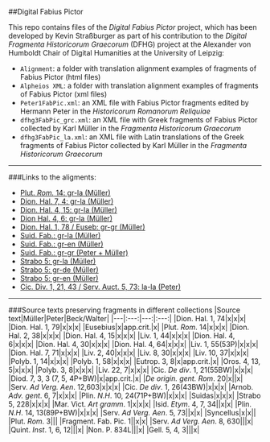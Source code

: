##Digital Fabius Pictor

This repo contains files of the <i>Digital Fabius Pictor</i> project, which has been developed by Kevin Straßburger as part of his contribution to the <i>Digital Fragmenta Historicorum Graecorum</i> (DFHG) project at the Alexander von Humboldt Chair of Digital Humanities at the University of Leipzig:

* `Alignment`: a folder with translation alignment examples of fragments of Fabius Pictor (html files)
* `Alpheios XML`: a folder with translation alignment examples of fragments of Fabius Pictor (xml files)
* `Peter1FabPic.xml`: an XML file with Fabius Pictor fragments edited by Hermann Peter in the <i>Historicorum Romanorum Reliquiae</i>
* `dfhg3FabPic_grc.xml`: an XML file with Greek fragments of Fabius Pictor collected by Karl Müller in the <i>Fragmenta Historicorum Graecorum</I>
* `dfhg3FabPic_la.xml`: an XML file with Latin translations of the Greek fragments of Fabius Pictor collected by Karl Müller in the <i>Fragmenta Historicorum Graecorum</i>

***
###Links to the aligments:
* [Plut. *Rom.* 14: gr-la (Müller)](http://sosol.perseids.org/alpheios/app/align-editsentence-perseids.xhtml?s=1&numSentences=1&doc=28293)
* [Dion. Hal. 7, 4: gr-la (Müller)](http://sosol.perseids.org/alpheios/app/align-editsentence-perseids.xhtml?s=1&numSentences=1&doc=28294)
* [Dion. Hal. 4, 15: gr-la (Müller)](http://sosol.perseids.org/alpheios/app/align-editsentence-perseids.xhtml?s=1&numSentences=1&doc=28443)
* [Dion Hal. 4, 6: gr-la (Müller)](http://sosol.perseids.org/alpheios/app/align-editsentence-perseids.xhtml?s=1&numSentences=1&doc=29162)
* [Dion. Hal. 1, 78 / Euseb: gr-gr (Müller)](http://sosol.perseids.org/alpheios/app/align-editsentence-perseids.xhtml?s=1&numSentences=1&doc=30264)
* [Suid. Fab.: gr-la (Müller)](http://sosol.perseids.org/alpheios/app/align-editsentence-perseids.xhtml?s=1&numSentences=1&doc=28298)
* [Suid. Fab.: gr-en (Müller)](http://sosol.perseids.org/alpheios/app/align-editsentence-perseids.xhtml?s=1&numSentences=1&doc=29438)
* [Suid. Fab.: gr-gr (Peter + Müller)](http://sosol.perseids.org/alpheios/app/align-editsentence-perseids.xhtml?s=1&numSentences=1&doc=30263)
* [Strabo 5: gr-la (Müller)](http://sosol.perseids.org/alpheios/app/align-editsentence-perseids.xhtml?s=1&numSentences=1&doc=28302)
* [Strabo 5: gr-de (Müller)](http://sosol.perseids.org/alpheios/app/align-editsentence-perseids.xhtml?s=1&numSentences=1&doc=33681)
* [Strabo 5: gr-en (Müller)](http://sosol.perseids.org/alpheios/app/align-editsentence-perseids.xhtml?s=1&numSentences=1&doc=33684)
* [Cic. Div. 1, 21, 43 / Serv. Auct. 5, 73: la-la (Peter)](http://sosol.perseids.org/alpheios/app/align-editsentence-perseids.xhtml?s=1&numSentences=1&doc=30266)

***
###Source texts preserving fragments in different collections
|Source text|Müller|Peter|Beck/Walter|
|---|:---:|---:|:---:|
|Dion. Hal. 1, 74|x|x|x|
|Dion. Hal. 1, 79|x|x|x|
|Eusebius|x|app.crit.|x|
|Plut. *Rom*. 14|x|x|x|
|Dion. Hal. 2, 38|x|x|x|
|Dion. Hal. 4, 15|x|x|x|
|Liv. 1, 44|x|x|x|
|Dion. Hal. 4, 6|x|x|x|
|Dion. Hal. 4, 30|x|x|x|
|Dion. Hal. 4, 64|x|x|x|
|Liv. 1, 55(53P)|x|x|x|
|Dion. Hal. 7, 71|x|x|x|
|Liv. 2, 40|x|x|x|
|Liv. 8, 30|x|x|x|
|Liv. 10, 37|x|x|x|
|Polyb. 1, 14|x|x|x|
|Polyb. 1, 58|x|x|x|
|Eutrop. 3, 8|x|app.crit.|x|
|Oros. 4, 13, 5|x|x|x|
|Polyb. 3, 8|x|x|x|
|Liv. 22, 7|x|x|x|
|Cic. *De div*. 1, 21(55BW)|x|x|x|
|Diod. 7, 3, 3 (7, 5, 4P+BW)|x|app.crit.|x|
|*De origin. gent. Rom*. 20|x||x|
|Serv. *Ad Verg.  Aen*. 12,603|x|x|x| 
|Cic. *De div*. 1, 26(43BW)|x|x|x|
|Arnob. *Adv. gent*. 6, 7|x|x|x|
|Plin. *N.H*. 10, 24(71P+BW)|x|x|x|
|Suidas|x|x|x| 
|Strabo 5, 228|x|x|x|
|Mar. Vict. *Art gramm*. 1|x|x|x|
|Isid. *Etym*. 4, 7, 34||x|x|
|Plin. *N.H*. 14, 13(89P+BW)|x|x|x|
|Serv. *Ad Verg. Aen*. 5, 73||x|x|
|Syncellus|x|x||
|Plut. *Rom*. 3|||
|Fragment. Fab. Pic. 1||x|x|
|Serv. *Ad Verg. Aen*. 8, 630|||x|
|Quint. *Inst*. 1, 6, 12|||x|
|Non. P. 834L|||x|
|Gell. 5, 4, 3|||x|
